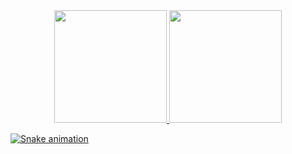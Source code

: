 <div align="center">
  <a href="https://github.com/keversongarcia">
  <img height="180em" src="https://github-readme-stats.vercel.app/api?username=keversongarcia&show_icons=true&theme=gotham&include_all_commits=true&count_private=true"/>
  <img height="180em" src="https://github-readme-stats.vercel.app/api/top-langs/?username=keversongarcia&layout=compact&langs_count=7&theme=gotham"/>
</div>

![Snake animation](https://github.com/keversongarcia/keversongarcia/blob/output/github-contribution-grid-snake.svg)
